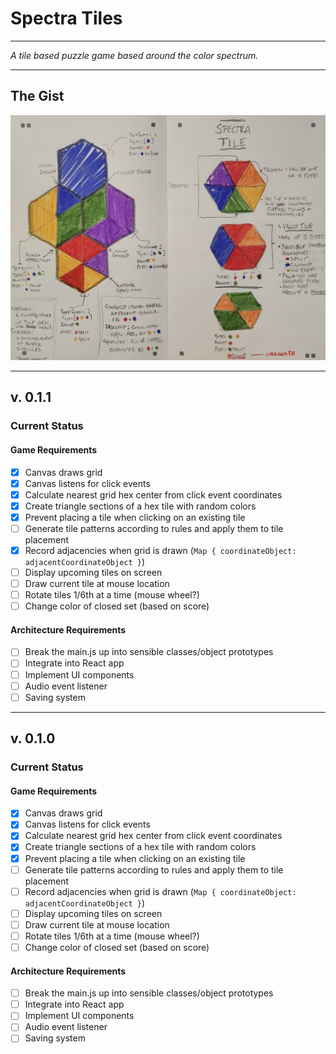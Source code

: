 # Spectra Tiles

---

*A tile based puzzle game based around the color spectrum.*

---

## The Gist

![hand-drawn diagram of spectra tiles game rules and tile designs](/assets/spectra-tiles.png)

---

## v. 0.1.1

### Current Status

#### Game Requirements

- [x] Canvas draws grid
- [x] Canvas listens for click events
- [x] Calculate nearest grid hex center from click event coordinates
- [x] Create triangle sections of a hex tile with random colors
- [x] Prevent placing a tile when clicking on an existing tile
- [ ] Generate tile patterns according to rules and apply them to tile placement
- [x] Record adjacencies when grid is drawn (`Map { coordinateObject: adjacentCoordinateObject }`)
- [ ] Display upcoming tiles on screen
- [ ] Draw current tile at mouse location
- [ ] Rotate tiles 1/6th at a time (mouse wheel?)
- [ ] Change color of closed set (based on score)

#### Architecture Requirements

- [ ] Break the main.js up into sensible classes/object prototypes
- [ ] Integrate into React app
- [ ] Implement UI components
- [ ] Audio event listener
- [ ] Saving system

---

## v. 0.1.0

### Current Status

#### Game Requirements

- [x] Canvas draws grid
- [x] Canvas listens for click events
- [x] Calculate nearest grid hex center from click event coordinates
- [x] Create triangle sections of a hex tile with random colors
- [x] Prevent placing a tile when clicking on an existing tile
- [ ] Generate tile patterns according to rules and apply them to tile placement
- [ ] Record adjacencies when grid is drawn (`Map { coordinateObject: adjacentCoordinateObject }`)
- [ ] Display upcoming tiles on screen
- [ ] Draw current tile at mouse location
- [ ] Rotate tiles 1/6th at a time (mouse wheel?)
- [ ] Change color of closed set (based on score)

#### Architecture Requirements

- [ ] Break the main.js up into sensible classes/object prototypes
- [ ] Integrate into React app
- [ ] Implement UI components
- [ ] Audio event listener
- [ ] Saving system
